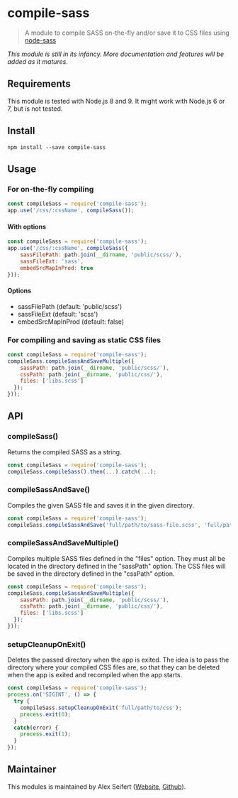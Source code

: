 # compile-sass

> A module to compile SASS on-the-fly and/or save it to CSS files using [node-sass](https://github.com/sass/node-sass)

*This module is still in its infancy. More documentation and features will be added as it matures.*

## Requirements

This module is tested with Node.js 8 and 9. It might work with Node.js 6 or 7, but is not tested.

## Install

```
npm install --save compile-sass
```

## Usage

### For on-the-fly compiling

```js
const compileSass = require('compile-sass');
app.use('/css/:cssName', compileSass());
```

#### With options

```js
const compileSass = require('compile-sass');
app.use('/css/:cssName', compileSass({
	sassFilePath: path.join(__dirname, 'public/scss/'),
	sassFileExt: 'sass',
	embedSrcMapInProd: true
}));
```

#### Options

- sassFilePath (default: 'public/scss')
- sassFileExt (default: 'scss')
- embedSrcMapInProd (default: false)


### For compiling and saving as static CSS files

```js
const compileSass = require('compile-sass');
compileSass.compileSassAndSaveMultiple({
    sassPath: path.join(__dirname, 'public/scss/'),
    cssPath: path.join(__dirname, 'public/css/'),
    files: ['libs.scss']
  });
}));
```


## API

### compileSass()

Returns the compiled SASS as a string.

```js
const compileSass = require('compile-sass');
compileSass.compileSass().then(...).catch(...);
```

### compileSassAndSave()

Compiles the given SASS file and saves it in the given directory.

```js
const compileSass = require('compile-sass');
compileSass.compileSassAndSave('full/path/to/sass-file.scss', 'full/path/to/css/').then(...).catch(...);
```


### compileSassAndSaveMultiple()

Compiles multiple SASS files defined in the "files" option. They must all be located in the directory defined in the "sassPath" option. The CSS files will be saved in the directory defined in the "cssPath" option.

```js
const compileSass = require('compile-sass');
compileSass.compileSassAndSaveMultiple({
    sassPath: path.join(__dirname, 'public/scss/'),
    cssPath: path.join(__dirname, 'public/css/'),
    files: ['libs.scss']
  });
}));
```

### setupCleanupOnExit()

Deletes the passed directory when the app is exited. The idea is to pass the directory where your compiled CSS files are, so that they can be deleted when the app is exited and recompiled when the app starts.

```js
const compileSass = require('compile-sass');
process.on('SIGINT', () => {
  try {
    compileSass.setupCleanupOnExit('full/path/to/css');
    process.exit(0);
  }
  catch(error) {
    process.exit(1);
  }
});
```


## Maintainer

This modules is maintained by Alex Seifert ([Website](https://www.alexseifert.com), [Github](https://github.com/eiskalteschatten)).

